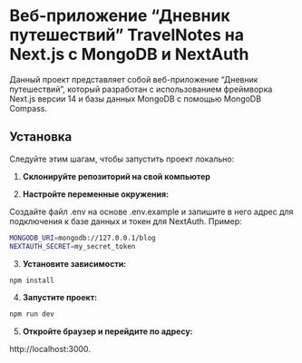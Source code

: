 # Веб-приложение “Дневник путешествий” TravelNotes на Next.js с MongoDB и NextAuth

Данный проект представляет собой веб-приложение “Дневник путешествий”, который разработан с использованием фреймворка Next.js версии 14 и базы данных MongoDB с помощью MongoDB Compass.

## Установка

Следуйте этим шагам, чтобы запустить проект локально:

1. **Склонируйте репозиторий на свой компьютер**

2. **Настройте переменные окружения:**

Создайте файл .env на основе .env.example и запишите в него адрес для подключения к базе данных и токен для NextAuth. Пример:

```bash
MONGODB_URI=mongodb://127.0.0.1/blog
NEXTAUTH_SECRET=my_secret_token
```

3. **Установите зависимости:**

```bash
npm install
```

4. **Запустите проект:**

```bash
npm run dev
```

5. **Откройте браузер и перейдите по адресу:**

 http://localhost:3000.
